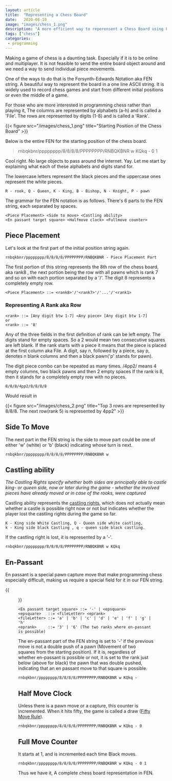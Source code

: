 ```yaml
---
layout: article
title:  "Representing a Chess Board"
date:   2020-08-10
image: "images/chess_1.png"
description: "A more efficient way to reperensent a Chess Board using FEN strings" 
tags: ["chess"]
categories: 
 - programming
---
```

Making a game of chess is a daunting task. Especially if it is to be online and multiplayer.
It is not feasible to send the entire board object around and we need a way to send individual piece movements.

One of the ways to do that is the Forsynth-Edwards Notation aka FEN string. A beautiful way to represent the board in a one line ASCII string. It is widely used to record chess games and start from different initial positions
or even the middle of a game.


For those who are more interested in programming chess rather than playing it, The columns are represented by alphabets (a-h) and is called a 'File'. The rows are represented by digits (1-8) and is called a 'Rank'.

{{< figure src="/images/chess_1.png" title="Starting Position of the Chess Board" >}}


Below is the entire FEN for the starting position of the chess board.


> rnbqkbnr/pppppppp/8/8/8/8/PPPPPPPP/RNBQKBNR w KQkq - 0 1


Cool right. No large objects to pass around the internet. Yay.
Let me start by explaining what each of these alphabets and digits stand for.


The lowercase letters represent the black pieces and the uppercase ones represent the white pieces.

```
R - rook, Q - Queen, K - King, B - Bishop, N - Knight, P - pawn
```

The grammar for the FEN notation is as follows. There's 6 parts to the FEN string, each separated by spaces.

```
<Piece Placement> <Side to move> <Castling ability> 
<En passant target square> <Halfmove clock> <Fullmove counter>
```
## Piece Placement

 Let's look at the first part of the initial position string again.

```text
rnbqkbnr/pppppppp/8/8/8/8/PPPPPPPP/RNBQKBNR - Piece Placement Part
```

The first portion of this string represents the 8th row of the chess board, aka rank8 , the next portion being the row with all pawns which is rank 7 and so on with each portion separated by a '/'. The digit 8 represents a completely empty row.

```text
<Piece Placement> ::= <rank8>'/'<rank7>'/'...'/'<rank1>
```
### Representing A Rank aka Row
```text
<rank> ::= [Any digit btw 1-7] <Any piece> [Any digit btw 1-7]
or
<rank> ::= '8'
```
Any of the three fields in the first definition of rank can be left empty. The digits stand for empty spaces. So a 2 would mean two consecutive squares are left blank. If the rank starts with a piece it means that the piece is placed at the first column aka File. A digit, say n, followed by a piece, say p, denotes n blank columns and then a black pawn('p' stands for pawn).


The digit piece combo can be repeated as many times.
/4pp2/ means 4 empty columns, two black pawns and then 2 empty spaces
If the rank is 8, then it stands for a completely empty row with no pieces.
```text
8/8/8/4pp2/8/8/8/8
```
Would result in

{{< figure src="/images/chess_2.png" title="Top 3 rows are represented by 8/8/8. The next row(rank 5) is represented by 4pp2" >}}

<!-- {% include image.html url="/assets/images/chess_2.png" description="" %} -->

## Side To Move

The next part in the FEN string is the side  to move part could be one of either 'w' (white) or 'b' (black) indicating whose turn is next.
```text
rnbqkbnr/pppppppp/8/8/8/8/PPPPPPPP/RNBQKBNR w
```
## Castling ability

*The Castling Rights specify whether both sides are principally able to castle king- or queen side, now or later during the game - whether the involved pieces have already moved or in case of the rooks, were captured*

Castling ability represents the [castling rights](https://medium.com/r/?url=https%3A%2F%2Fwww.chessprogramming.org%2FCastling_Rights), which does not actually mean whether a castle is possible right now or not but indicates whether the player lost the castling rights during the game so far. 
```text
K - King side White Castling, Q - Queen side white castling,
k - King side black Castling , q - queen side black castling.
```
If the castling right is lost, it is represented by a '-'.
```text
rnbqkbnr/pppppppp/8/8/8/8/PPPPPPPP/RNBQKBNR w KQkq
```
## En-Passant

En passant is a special pawn capture move that make programming chess especially difficult, making us require a special field for it in our FEN string.

{{<figure src="https://upload.wikimedia.org/wikipedia/commons/thumb/3/3b/En_passant.gif/512px-En_passant.gif" link="https://commons.wikimedia.org/wiki/File:En_passant.gif" attr="Calusarul / CC BY-SA" attrlink="https://commons.wikimedia.org/wiki/File:En_passant.gif" width="512" title="En-passant Move">}}

<!-- <a title="" href="">
<img style="display:block; margin: auto; max-width: 70%;" width="512" alt="En passant" src="https://upload.wikimedia.org/wikipedia/commons/thumb/3/3b/En_passant.gif/512px-En_passant.gif"></a>
<br> -->
```text
<En passant target square> ::= '-' | <epsquare>
<epsquare>   ::= <fileLetter> <eprank>
<fileLetter> ::= 'a' | 'b' | 'c' | 'd' | 'e' | 'f' | 'g' | 'h'
<eprank>     ::= '3' | '6' (The two ranks where en-passant is possible)
```

The en-passant part of the FEN string  is set to '-' if the previous move is not a double push of a pawn (Movement of two squares from the starting position). If it is, regardless of whether en-passant is possible or not, it is set to the rank just below (above for black) the pawn that was double pushed, indicating that an en passant move to that square is possible.

```
rnbqkbnr/pppppppp/8/8/8/8/PPPPPPPP/RNBQKBNR w KQkq -
```
## Half Move Clock
Unless there is a pawn move or a capture, this counter is incremented. When it hits fifty, the game is called a draw ([Fifty Move Rule](https://en.wikipedia.org/wiki/Fifty-move_rule)).
```
rnbqkbnr/pppppppp/8/8/8/8/PPPPPPPP/RNBQKBNR w KQkq - 0
```
## Full Move Counter
It starts at 1, and is incremented each time Black moves.
```
rnbqkbnr/pppppppp/8/8/8/8/PPPPPPPP/RNBQKBNR w KQkq - 0 1
```

Thus we have it, A complete chess board representation in FEN. 